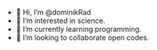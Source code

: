 - 👋 Hi, I’m @dominikRad
- 👀 I’m interested in science.
- 🌱 I’m currently learning programming.
- 💞️ I’m looking to collaborate open codes.
  



<!---
dominikRad/dominikRad is a ✨ special ✨ repository because its `README.md` (this file) appears on your GitHub profile.
You can click the Preview link to take a look at your changes.
--->
